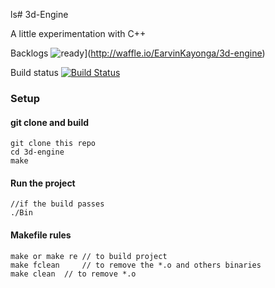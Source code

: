 ls# 3d-Engine

A little experimentation with C++


Backlogs
![ready](https://badge.waffle.io/EarvinKayonga/3d-engine.svg?label=ready&title=Ready)](http://waffle.io/EarvinKayonga/3d-engine)

Build status
[![Build Status](https://travis-ci.org/EarvinKayonga/3d-engine.svg?branch=master)](https://travis-ci.org/EarvinKayonga/3d-engine)

### Setup

#### git clone and build

```
git clone this repo
cd 3d-engine
make
```

#### Run the project

```
//if the build passes
./Bin
```

#### Makefile rules

```
make or make re // to build project
make fclean  	// to remove the *.o and others binaries
make clean	// to remove *.o
```
